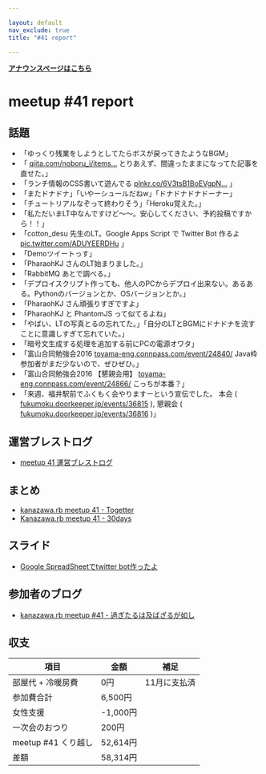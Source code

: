 ```yaml
---

layout: default
nav_exclude: true
title: "#41 report"

---
```


<p> <a href="/41/"><strong>アナウンスページはこちら</strong></a></p>

meetup #41 report
==================

話題
----

-   「ゆっくり残業をしようとしてたらボスが戻ってきたようなBGM」
-   「 [qiita.com/noboru\_i/items…](http://qiita.com/noboru_i/items/431aa190d131795aeddc) とりあえず、間違ったままになってた記事を直せた。」
-   「ランチ情報のCSS書いて遊んでる [plnkr.co/6V3tsB1BoEVgpN…](https://plnkr.co/6V3tsB1BoEVgpNpuJ0xV) 」
-   「またドナドナ」「いやーシュールだねw」「ドナドナドナドーナー」
-   「チュートリアルなぞって終わりそう」「Heroku覚えた。」
-   「私ただいまLT中なんですけど〜〜。安心してください、予約投稿ですから！！」
-   「cotton\_desu 先生のLT。Google Apps Script で Twitter Bot 作るよ [pic.twitter.com/ADUYEERDHu](https://twitter.com/rch850/status/688241075740266496/photo/1) 」
-   「Demoツイートっす」
-   「PharaohKJ さんのLT始まりました。」
-   「RabbitMQ あとで調べる。」
-   「デプロイスクリプト作っても、他人のPCからデプロイ出来ない。あるある。Pythonのバージョンとか、OSバージョンとか。」
-   「PharaohKJ さん頑張りすぎですよ」
-   「PharaohKJ と PhantomJS って似てるよね」
-   「やばい、LTの写真とるの忘れてた。」「自分のLTとBGMにドナドナを流すことに意識しすぎて忘れていた。」
-   「暗号文生成する処理を追加する前にPCの電源オワタ」
-   「富山合同勉強会2016 [toyama-eng.connpass.com/event/24840/](http://toyama-eng.connpass.com/event/24840/) Java枠参加者がまだ少ないので、ぜひぜひ。」
-   「富山合同勉強会2016 【懇親会用】 [toyama-eng.connpass.com/event/24866/](http://toyama-eng.connpass.com/event/24866/) こっちが本番？」
-   「来週、福井駅前でふくもく会やりますーという宣伝でした。 本会 ( [fukumoku.doorkeeper.jp/events/36815](https://fukumoku.doorkeeper.jp/events/36815) ), 懇親会 ( [fukumoku.doorkeeper.jp/events/36816](https://fukumoku.doorkeeper.jp/events/36816) )」

運営ブレストログ
----------------

-   [meetup 41 運営ブレストログ](https://github.com/kanazawarb/meetup/wiki/meetup-41-%E9%81%8B%E7%94%A8%E3%83%96%E3%83%AC%E3%82%B9%E3%83%88%E3%83%AD%E3%82%B0)

まとめ
------

-   [kanazawa.rb meetup 41 - Togetter](http://togetter.com/li/926751)
-   [Kanazawa.rb meetup 41 - 30days](http://30d.jp/kzrb/31)

スライド
--------

-   [Google SpreadSheetでtwitter bot作ったよ](http://www.slideshare.net/cottondesu/google-spreadsheettwitter-bot)

参加者のブログ
--------------

-   [kanazawa.rb meetup #41 - 過ぎたるは及ばざるが如し](http://cotton-desu.hatenablog.com/entry/2016/01/17/211532)

収支
----

 | 項目                   | 金額       | 補足           |
 | ---------------------- | ---------- | -------------- |
 | 部屋代 + 冷暖房費      | 0円        | 11月に支払済   |
 | 参加費合計             | 6,500円    |                |
 | 女性支援               | -1,000円   |                |
 | 一次会のおつり         | 200円      |                |
 | meetup #41 くり越し    | 52,614円   |                |
 | 差額                   | 58,314円   |                |


